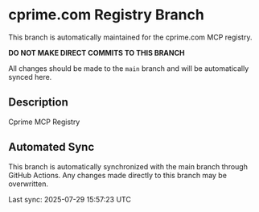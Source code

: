 # cprime.com Registry Branch

This branch is automatically maintained for the cprime.com MCP registry.

**DO NOT MAKE DIRECT COMMITS TO THIS BRANCH**

All changes should be made to the `main` branch and will be automatically synced here.

## Description
Cprime MCP Registry

## Automated Sync
This branch is automatically synchronized with the main branch through GitHub Actions.
Any changes made directly to this branch may be overwritten.

Last sync: 2025-07-29 15:57:23 UTC
